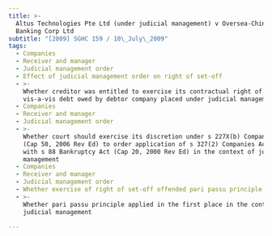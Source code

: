 ```yaml
---
title: >-
  Altus Technologies Pte Ltd (under judicial management) v Oversea-Chinese
  Banking Corp Ltd
subtitle: "[2009] SGHC 159 / 10\_July\_2009"
tags:
  - Companies
  - Receiver and manager
  - Judicial management order
  - Effect of judicial management order on right of set-off
  - >-
    Whether creditor was entitled to exercise its contractual right of set-off
    vis-a-vis debt owed by debtor company placed under judicial management
  - Companies
  - Receiver and manager
  - Judicial management order
  - >-
    Whether court should exercise its discretion under s 227X(b) Companies Act
    (Cap 50, 2006 Rev Ed) to order application of s 327(2) Companies Act read
    with s 88 Bankruptcy Act (Cap 20, 2000 Rev Ed) in the context of judicial
    management
  - Companies
  - Receiver and manager
  - Judicial management order
  - Whether exercise of right of set-off offended pari passu principle
  - >-
    Whether pari passu principle applied in the first place in the context of
    judicial management

---
```


